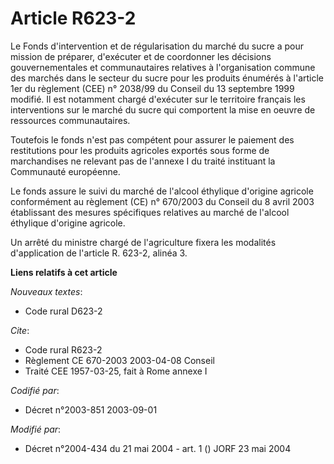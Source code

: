 # Article R623-2

Le Fonds d'intervention et de régularisation du marché du sucre a pour mission de préparer, d'exécuter et de coordonner les
décisions gouvernementales et communautaires relatives à l'organisation commune des marchés dans le secteur du sucre pour les
produits énumérés à l'article 1er du règlement (CEE) n° 2038/99 du Conseil du 13 septembre 1999 modifié. Il est notamment
chargé d'exécuter sur le territoire français les interventions sur le marché du sucre qui comportent la mise en oeuvre de
ressources communautaires.

Toutefois le fonds n'est pas compétent pour assurer le paiement des restitutions pour les produits agricoles exportés sous
forme de marchandises ne relevant pas de l'annexe I du traité instituant la Communauté européenne.

Le fonds assure le suivi du marché de l'alcool éthylique d'origine agricole conformément au règlement (CE) n° 670/2003 du
Conseil du 8 avril 2003 établissant des mesures spécifiques relatives au marché de l'alcool éthylique d'origine agricole.

Un arrêté du ministre chargé de l'agriculture fixera les modalités d'application de l'article R. 623-2, alinéa 3.

**Liens relatifs à cet article**

_Nouveaux textes_:

  - Code rural D623-2

_Cite_:

  - Code rural R623-2
  - Règlement CE 670-2003 2003-04-08 Conseil
  - Traité CEE 1957-03-25, fait à Rome annexe I

_Codifié par_:

  - Décret n°2003-851 2003-09-01

_Modifié par_:

  - Décret n°2004-434 du 21 mai 2004 - art. 1 () JORF 23 mai 2004
